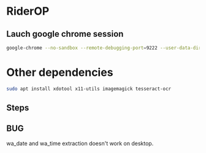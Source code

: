 # RiderOP

## Lauch google chrome session
```bash
google-chrome --no-sandbox --remote-debugging-port=9222 --user-data-dir=$HOME/.config/chrome-whatsapp
```

 
# Other dependencies
```bash
sudo apt install xdotool x11-utils imagemagick tesseract-ocr
```



## Steps


## BUG
wa_date and wa_time extraction doesn't work on desktop.
